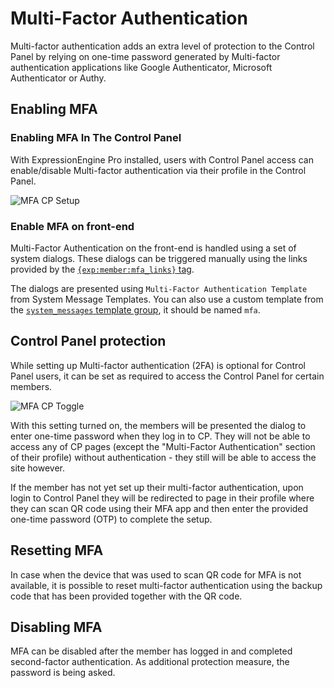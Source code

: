 <!--
    This source file is part of the open source project
    ExpressionEngine User Guide (https://github.com/ExpressionEngine/ExpressionEngine-User-Guide)

    @link      https://expressionengine.com/
    @copyright Copyright (c) 2003-2021, Packet Tide, LLC (https://packettide.com)
    @license   https://expressionengine.com/license Licensed under Apache License, Version 2.0
-->

# Multi-Factor Authentication

Multi-factor authentication adds an extra level of protection to the Control Panel by relying on one-time password generated by Multi-factor authentication applications like Google Authenticator, Microsoft Authenticator or Authy.

## Enabling MFA 

### Enabling MFA In The Control Panel

With ExpressionEngine Pro installed, users with Control Panel access can enable/disable Multi-factor authentication via their profile in the Control Panel. 

![MFA CP Setup](/_images/2fa-cp-setup.png)

### Enable MFA on front-end

Multi-Factor Authentication on the front-end is handled using a set of system dialogs. These dialogs can be triggered manually using the links provided by the [`{exp:member:mfa_links}` tag](member/mfa.md).

The dialogs are presented using `Multi-Factor Authentication Template` from System Message Templates. You can also use a custom template from the [`system_messages` template group](/control-panel/template-manager.md#custom-system-messages), it should be named `mfa`.

## Control Panel protection

While setting up Multi-factor authentication (2FA) is optional for Control Panel users, it can be set as required to access the Control Panel for certain members.

![MFA CP Toggle](/_images/2fa-cp-toggle.png)

With this setting turned on, the members will be presented the dialog to enter one-time password when they log in to CP. They will not be able to access any of CP pages (except the "Multi-Factor Authentication" section of their profile) without authentication - they still will be able to access the site however.

If the member has not yet set up their multi-factor authentication, upon login to Control Panel they will be redirected to page in their profile where they can scan QR code using their MFA app and then enter the provided one-time password (OTP) to complete the setup.

## Resetting MFA

In case when the device that was used to scan QR code for MFA is not available, it is possible to reset multi-factor authentication using the backup code that has been provided together with the QR code. 

## Disabling MFA

MFA can be disabled after the member has logged in and completed second-factor authentication. As additional protection measure, the password is being asked.

